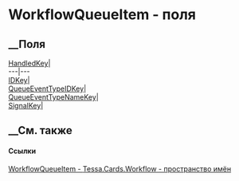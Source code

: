 # WorkflowQueueItem - поля
##  __Поля
[HandledKey](F_Tessa_Cards_Workflow_WorkflowQueueItem_HandledKey.htm)|  
---|---  
[IDKey](F_Tessa_Cards_Workflow_WorkflowQueueItem_IDKey.htm)|  
[QueueEventTypeIDKey](F_Tessa_Cards_Workflow_WorkflowQueueItem_QueueEventTypeIDKey.htm)|  
[QueueEventTypeNameKey](F_Tessa_Cards_Workflow_WorkflowQueueItem_QueueEventTypeNameKey.htm)|  
[SignalKey](F_Tessa_Cards_Workflow_WorkflowQueueItem_SignalKey.htm)|  
## __См. также
#### Ссылки
[WorkflowQueueItem - ](T_Tessa_Cards_Workflow_WorkflowQueueItem.htm)
[Tessa.Cards.Workflow - пространство имён](N_Tessa_Cards_Workflow.htm)

